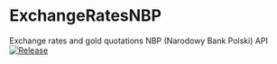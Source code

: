 # ExchangeRatesNBP
Exchange rates and gold quotations NBP (Narodowy Bank Polski) API<br />
[![Release](https://jitpack.io/v1.0.0/brzozasr/ExchangeRatesNBP.svg)](https://jitpack.io/#brzozasr/ExchangeRatesNBP)
